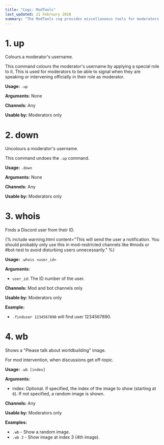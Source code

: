 ```yaml
---
title: "Cogs: ModTools"
last_updated: 21 February 2018
summary: "The ModTools cog provides miscellaneous tools for moderators."
---
```


# 1. up

Colours a moderator's username.

This command colours the moderator's username by applying a special role to it. This is used for moderators to be able to signal when they are speaking or intervening officially in their role as moderator.

**Usage:** `.up`

**Arguments:** None

**Channels:** Any

**Usable by:** Moderators only

# 2. down

Uncolours a moderator's username.

This command undoes the `.up` command.

**Usage:** `.down`

**Arguments:** None

**Channels:** Any

**Usable by:** Moderators only

# 3. whois

Finds a Discord user from their ID.

{% include warning.html content="This will send the user a notification. You should probably only use this in mod-restricted channels like #mods or #bot-test to avoid disturbing users unnecessarily." %}

**Usage:** `.whois <user_id>`

**Arguments:**
* `user_id`: The ID number of the user.

**Channels:** Mod and bot channels only

**Usable by:** Moderators only

**Example:**
* `.finduser 1234567890` will find user 1234567890.

# 4. wb

Shows a "Please talk about worldbuilding" image.
        
For mod intervention, when discussions get off-topic.

**Usage:** `.wb [index]`
        
**Arguments:**
* index: Optional. If specified, the index of the image to show (starting at `0`). If not specified, a random image is shown.

**Channels:** Any

**Usable by:** Moderators only

**Examples:**
* `.wb` - Show a random image.
* `.wb 3` - Show image at index 3 (4th image).
